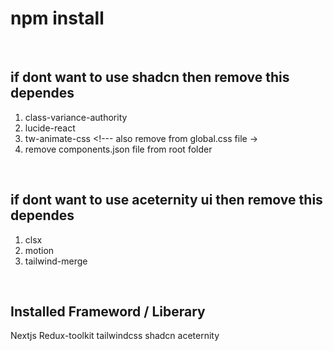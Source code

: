 # npm install

<br />

## if dont want to use shadcn then remove this dependes

1. class-variance-authority
2. lucide-react
3. tw-animate-css <!--- also remove from global.css file ->
4. remove components.json file from root folder

<br />

## if dont want to use aceternity ui then remove this dependes

1. clsx
2. motion
3. tailwind-merge

<br />

## Installed Frameword / Liberary

Nextjs
Redux-toolkit
tailwindcss
shadcn
aceternity
